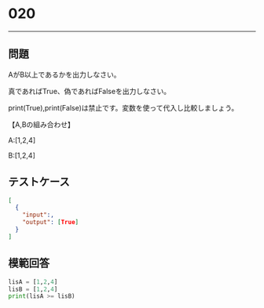 
# 020

---

## 問題

AがB以上であるかを出力しなさい。

真であればTrue、偽であればFalseを出力しなさい。

print(True),print(False)は禁止です。変数を使って代入し比較しましょう。

【A,Bの組み合わせ】

A:[1,2,4]

B:[1,2,4]

## テストケース

```json
[
  {
    "input":,
    "output": [True]
  }
]
```

## 模範回答

```python
lisA = [1,2,4]
lisB = [1,2,4]
print(lisA >= lisB)
```
